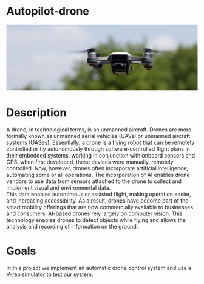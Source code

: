# Autopilot-drone

<img src="https://github.com/arash-mehrzadi/Autopilot-drone/blob/main/ETC/Readme_Cash/drone-2675998_1920-1024x350.jpg" width="whatever" height="whatever">

# Description
  A drone, in technological terms, is an unmanned aircraft. Drones are more formally known as unmanned aerial vehicles (UAVs) or unmanned aircraft systems (UASes). Essentially, a drone is a flying robot that can be remotely controlled or fly autonomously through software-controlled flight plans in their embedded systems, working in conjunction with onboard sensors and GPS. when first developed, these devices were manually, remotely controlled. Now, however, drones often incorporate artificial intelligence, automating some or all operations. The incorporation of AI enables drone vendors to use data from sensors attached to the drone to collect and implement visual and environmental data.  
This data enables autonomous or assisted flight, making operation easier, and increasing accessibility. As a result, drones have become part of the smart mobility offerings that are now commercially available to businesses and consumers. AI-based drones rely largely on computer vision. This technology enables drones to detect objects while flying and allows the analysis and recording of information on the ground.
# Goals 
In this project we implement an automatic drone control system and use a [V-rep](https://github.com/robocomp/V-REP) simulator to test our system.
